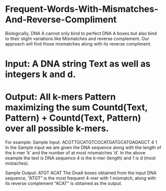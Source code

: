 # Frequent-Words-With-Mismatches-And-Reverse-Compliment
Biologically, DNA A cannot only bind to  perfect DNA A boxes but also bind to their slight  variations like Mismatches and reverse complement. Our  approach will find those mismatches along with its reverse compliment.

# Input: A DNA string Text as well as integers k and d.

# Output: All k-mers Pattern maximizing the sum Countd(Text, Pattern) + Countd(Text, Pattern) over all possible k-mers.

For example:
  Sample Input: 
                ACGTTGCATGTCGCATGATGCATGAGAGCT
                4 1
  In the Sample input we are given the DNA sequence along with the length of the k-mer ‘k’ and the number of at most mismatches ‘d’. In the above example the text is DNA sequence   4 is the k-mer (length)  and 1 is d (most mistaches).
  
  Sample Output:
                 ATGT ACAT
   The DnaA boxes obtained from the input DNA sequence, “ATGT” is the most frequent 4-mer with 1 mismatch, along with its reverse complement “ACAT” is obtained as the output.
              
